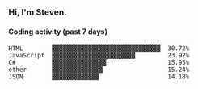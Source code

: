 ### Hi, I'm Steven.

#### Coding activity (past 7 days)
```
HTML        ▓▓▓▓▓▓▓▓▓▓▓▓▓▓▓▓▓▓▓▓▓▓▓▓▓▓▓▓▓▓  30.72%
JavaScript  ▓▓▓▓▓▓▓▓▓▓▓▓▓▓▓▓▓▓▓▓▓▓▓         23.92%
C#          ▓▓▓▓▓▓▓▓▓▓▓▓▓▓▓                 15.95%
other       ▓▓▓▓▓▓▓▓▓▓▓▓▓▓                  15.24%
JSON        ▓▓▓▓▓▓▓▓▓▓▓▓▓                   14.18%
```
